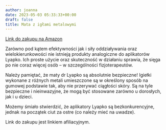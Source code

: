 ```yaml
---
author: joanna
date: 2023-05-03 05:33:33+00:00
draft: false
title: Mata z igłami metalowymi
---
```


[Link do zakupu na Amazon](https://amzn.to/3x5OP1X)

Zarówno pod kątem efektywności jak i siły oddziaływania oraz wielokierunkowości nie istnieją produkty analogiczne do aplikatorów Lyapko. Ich proste użycie oraz skuteczność w działaniu sprawia, że sięga po nie coraz więcej osób – w szczególności fizjoterapeutów.

Należy pamiętać, że maty dr Lyapko są absolutnie bezpieczne! Igiełki wykonane z różnych metali umieszczone są w określony sposób na gumowej podstawie tak, aby nie przerywać ciągłości skóry. Są na tyle bezpieczne i nieinwazyjne, że mogą być stosowane zarówno u dorosłych, jak i u dzieci.

Możemy śmiało stwierdzić, że aplikatory Lyapko są bezkonkurencyjne, jednak na początek ciut za ostre (co należy mieć na uwadze).

Link do zakupu jest linkiem afiliacyjnym.